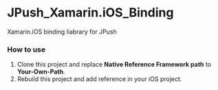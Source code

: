 # JPush_Xamarin.iOS_Binding
Xamarin.iOS binding liabrary for JPush

### How to use

1. Clone this project and replace **Native Reference Framework path** to **Your-Own-Path**.
2. Rebuild this project and add reference in your iOS project.
